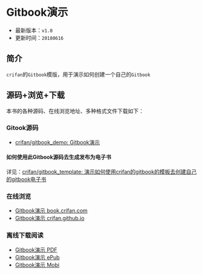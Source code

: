 # Gitbook演示

* 最新版本：`v1.0`
* 更新时间：`20180616`

## 简介

`crifan`的`Gitbook`模版，用于演示如何创建一个自己的`Gitbook`

## 源码+浏览+下载

本书的各种源码、在线浏览地址、多种格式文件下载如下：

### Gitook源码

* [crifan/gitbook_demo: Gitbook演示](https://github.com/crifan/gitbook_template)

#### 如何使用此Gitbook源码去生成发布为电子书

详见：[crifan/gitbook_template: 演示如何使用crifan的gitbook的模板去创建自己的gitbook电子书](https://github.com/crifan/gitbook_template)

### 在线浏览

* [Gitbook演示 book.crifan.com](http://book.crifan.com/books/gitbook_demo/website)
* [Gitbook演示 crifan.github.io](https://crifan.github.io/gitbook_demo/website)

### 离线下载阅读

* [Gitbook演示 PDF](http://book.crifan.com/books/gitbook_demo/pdf/gitbook_demo.pdf)
* [Gitbook演示 ePub](http://book.crifan.com/books/gitbook_demo/epub/gitbook_demo.epub)
* [Gitbook演示 Mobi](http://book.crifan.com/books/gitbook_demo/mobi/gitbook_demo.mobi)
